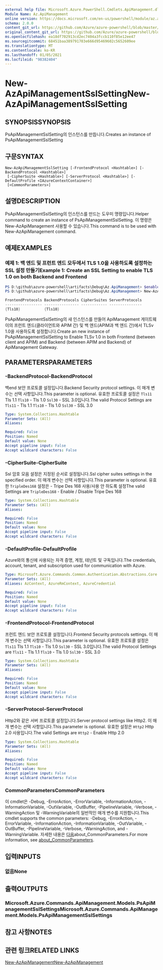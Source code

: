 ```yaml
---
external help file: Microsoft.Azure.PowerShell.Cmdlets.ApiManagement.dll-Help.xml
Module Name: Az.ApiManagement
online version: https://docs.microsoft.com/en-us/powershell/module/az.apimanagement/new-azapimanagementsslsetting
schema: 2.0.0
content_git_url: https://github.com/Azure/azure-powershell/blob/master/src/ApiManagement/ApiManagement/help/New-AzApiManagementSslSetting.md
original_content_git_url: https://github.com/Azure/azure-powershell/blob/master/src/ApiManagement/ApiManagement/help/New-AzApiManagementSslSetting.md
ms.openlocfilehash: ea18df702913cd2ec7404a3fccb110f85e12ee47
ms.sourcegitcommit: 68451baa389791703e666d95469602c5652609ee
ms.translationtype: MT
ms.contentlocale: ko-KR
ms.lasthandoff: 01/05/2021
ms.locfileid: "98382404"
---
```

# <span data-ttu-id="cdaba-101">New-AzApiManagementSslSetting</span><span class="sxs-lookup"><span data-stu-id="cdaba-101">New-AzApiManagementSslSetting</span></span>

## <span data-ttu-id="cdaba-102">SYNOPSIS</span><span class="sxs-lookup"><span data-stu-id="cdaba-102">SYNOPSIS</span></span>
<span data-ttu-id="cdaba-103">PsApiManagementSslSetting의 인스턴스를 만듭니다.</span><span class="sxs-lookup"><span data-stu-id="cdaba-103">Creates an instance of PsApiManagementSslSetting</span></span>

## <span data-ttu-id="cdaba-104">구문</span><span class="sxs-lookup"><span data-stu-id="cdaba-104">SYNTAX</span></span>

```
New-AzApiManagementSslSetting [-FrontendProtocol <Hashtable>] [-BackendProtocol <Hashtable>]
 [-CipherSuite <Hashtable>] [-ServerProtocol <Hashtable>] [-DefaultProfile <IAzureContextContainer>]
 [<CommonParameters>]
```

## <span data-ttu-id="cdaba-105">설명</span><span class="sxs-lookup"><span data-stu-id="cdaba-105">DESCRIPTION</span></span>
<span data-ttu-id="cdaba-106">PsApiManagementSslSetting의 인스턴스를 만드는 도우미 명령입니다.</span><span class="sxs-lookup"><span data-stu-id="cdaba-106">Helper command to create an instance of PsApiManagementSslSetting.</span></span>
<span data-ttu-id="cdaba-107">이 명령은 New-AzApiManagement 사용할 수 있습니다.</span><span class="sxs-lookup"><span data-stu-id="cdaba-107">This command is to be used with New-AzApiManagement command.</span></span>

## <span data-ttu-id="cdaba-108">예제</span><span class="sxs-lookup"><span data-stu-id="cdaba-108">EXAMPLES</span></span>

### <span data-ttu-id="cdaba-109">예제 1: 백 엔드 및 프런트 엔드 모두에서 TLS 1.0을 사용하도록 설정하는 SSL 설정 만들기</span><span class="sxs-lookup"><span data-stu-id="cdaba-109">Example 1: Create an SSL Setting to enable TLS 1.0 on both Backend and Frontend</span></span>
```powershell
PS D:\github\azure-powershell\artifacts\Debug\Az.ApiManagement> $enableTls=@{"Tls10" = "True"}
PS D:\github\azure-powershell\artifacts\Debug\Az.ApiManagement> New-AzApiManagementSslSetting -FrontendProtocol $enableTls -BackendProtocol $enableTls

FrontendProtocols BackendProtocols CipherSuites ServerProtocols
----------------- ---------------- ------------ ---------------
{Tls10}           {Tls10}
```

<span data-ttu-id="cdaba-110">PsApiManagementSslSetting의 새 인스턴스를 만들어 ApiManagement 게이트웨이의 프런트 엔드(클라이언트와 APIM 간) 및 백 엔드(APIM과 백 엔드 간)에서 TLSv 1.0을 사용하도록 설정합니다.</span><span class="sxs-lookup"><span data-stu-id="cdaba-110">Create an new instance of PsApiManagementSslSetting to Enable TLSv 1.0 in both Frontend (between client and APIM) and Backend (between APIM and Backend) of ApiManagement Gateway.</span></span>

## <span data-ttu-id="cdaba-111">PARAMETERS</span><span class="sxs-lookup"><span data-stu-id="cdaba-111">PARAMETERS</span></span>

### <span data-ttu-id="cdaba-112">-BackendProtocol</span><span class="sxs-lookup"><span data-stu-id="cdaba-112">-BackendProtocol</span></span>
<span data-ttu-id="cdaba-113">백end 보안 프로토콜 설정입니다.</span><span class="sxs-lookup"><span data-stu-id="cdaba-113">Backend Security protocol settings.</span></span> <span data-ttu-id="cdaba-114">이 매개 변수는 선택 사항입니다.</span><span class="sxs-lookup"><span data-stu-id="cdaba-114">This parameter is optional.</span></span>
<span data-ttu-id="cdaba-115">유효한 프로토콜 설정은 `Tls11` Tls 1.1 `Tls10` - Tls 1.0 `Ssl30` - SSL 3.0입니다.</span><span class="sxs-lookup"><span data-stu-id="cdaba-115">The valid Protocol Settings are `Tls11` - Tls 1.1 `Tls10` - Tls 1.0 `Ssl30` - SSL 3.0</span></span>

```yaml
Type: System.Collections.Hashtable
Parameter Sets: (All)
Aliases:

Required: False
Position: Named
Default value: None
Accept pipeline input: False
Accept wildcard characters: False
```

### <span data-ttu-id="cdaba-116">-CipherSuite</span><span class="sxs-lookup"><span data-stu-id="cdaba-116">-CipherSuite</span></span>
<span data-ttu-id="cdaba-117">Ssl 암호 모음 설정은 지정된 순서로 설정됩니다.</span><span class="sxs-lookup"><span data-stu-id="cdaba-117">Ssl cipher suites settings in the specified order.</span></span> <span data-ttu-id="cdaba-118">이 매개 변수는 선택 사항입니다.</span><span class="sxs-lookup"><span data-stu-id="cdaba-118">This parameter is optional.</span></span>
<span data-ttu-id="cdaba-119">유효한 `TripleDes168` 설정은 - Tripe Des 168 사용/사용 안 하도록 설정</span><span class="sxs-lookup"><span data-stu-id="cdaba-119">The valid Settings are `TripleDes168` - Enable / Disable Tripe Des 168</span></span>

```yaml
Type: System.Collections.Hashtable
Parameter Sets: (All)
Aliases:

Required: False
Position: Named
Default value: None
Accept pipeline input: False
Accept wildcard characters: False
```

### <span data-ttu-id="cdaba-120">-DefaultProfile</span><span class="sxs-lookup"><span data-stu-id="cdaba-120">-DefaultProfile</span></span>
<span data-ttu-id="cdaba-121">Azure와의 통신에 사용되는 자격 증명, 계정, 테넌트 및 구독입니다.</span><span class="sxs-lookup"><span data-stu-id="cdaba-121">The credentials, account, tenant, and subscription used for communication with Azure.</span></span>

```yaml
Type: Microsoft.Azure.Commands.Common.Authentication.Abstractions.Core.IAzureContextContainer
Parameter Sets: (All)
Aliases: AzContext, AzureRmContext, AzureCredential

Required: False
Position: Named
Default value: None
Accept pipeline input: False
Accept wildcard characters: False
```

### <span data-ttu-id="cdaba-122">-FrontendProtocol</span><span class="sxs-lookup"><span data-stu-id="cdaba-122">-FrontendProtocol</span></span>
<span data-ttu-id="cdaba-123">프런트 엔드 보안 프로토콜 설정입니다.</span><span class="sxs-lookup"><span data-stu-id="cdaba-123">Frontend Security protocols settings.</span></span> <span data-ttu-id="cdaba-124">이 매개 변수는 선택 사항입니다.</span><span class="sxs-lookup"><span data-stu-id="cdaba-124">This parameter is optional.</span></span>
<span data-ttu-id="cdaba-125">유효한 프로토콜 설정은 `Tls11` Tls 1.1 `Tls10` - Tls 1.0 `Ssl30` - SSL 3.0입니다.</span><span class="sxs-lookup"><span data-stu-id="cdaba-125">The valid Protocol Settings are `Tls11` - Tls 1.1 `Tls10` - Tls 1.0 `Ssl30` - SSL 3.0</span></span>


```yaml
Type: System.Collections.Hashtable
Parameter Sets: (All)
Aliases:

Required: False
Position: Named
Default value: None
Accept pipeline input: False
Accept wildcard characters: False
```

### <span data-ttu-id="cdaba-126">-ServerProtocol</span><span class="sxs-lookup"><span data-stu-id="cdaba-126">-ServerProtocol</span></span>
<span data-ttu-id="cdaba-127">Http2와 같은 서버 프로토콜 설정입니다.</span><span class="sxs-lookup"><span data-stu-id="cdaba-127">Server protocol settings like Http2.</span></span> <span data-ttu-id="cdaba-128">이 매개 변수는 선택 사항입니다.</span><span class="sxs-lookup"><span data-stu-id="cdaba-128">This parameter is optional.</span></span>
<span data-ttu-id="cdaba-129">유효한 설정은 `Http2` Http 2.0 사용입니다.</span><span class="sxs-lookup"><span data-stu-id="cdaba-129">The valid Settings are `Http2` - Enable Http 2.0</span></span>

```yaml
Type: System.Collections.Hashtable
Parameter Sets: (All)
Aliases:

Required: False
Position: Named
Default value: None
Accept pipeline input: False
Accept wildcard characters: False
```

### <span data-ttu-id="cdaba-130">CommonParameters</span><span class="sxs-lookup"><span data-stu-id="cdaba-130">CommonParameters</span></span>
<span data-ttu-id="cdaba-131">이 cmdlet은 -Debug, -ErrorAction, -ErrorVariable, -InformationAction, -InformationVariable, -OutVariable, -OutBuffer, -PipelineVariable, -Verbose, -WarningAction 및 -WarningVariable의 일반적인 매개 변수를 지원합니다.</span><span class="sxs-lookup"><span data-stu-id="cdaba-131">This cmdlet supports the common parameters: -Debug, -ErrorAction, -ErrorVariable, -InformationAction, -InformationVariable, -OutVariable, -OutBuffer, -PipelineVariable, -Verbose, -WarningAction, and -WarningVariable.</span></span> <span data-ttu-id="cdaba-132">자세한 내용은 [다음](http://go.microsoft.com/fwlink/?LinkID=113216)about_CommonParameters.</span><span class="sxs-lookup"><span data-stu-id="cdaba-132">For more information, see [about_CommonParameters](http://go.microsoft.com/fwlink/?LinkID=113216).</span></span>

## <span data-ttu-id="cdaba-133">입력</span><span class="sxs-lookup"><span data-stu-id="cdaba-133">INPUTS</span></span>

### <span data-ttu-id="cdaba-134">없음</span><span class="sxs-lookup"><span data-stu-id="cdaba-134">None</span></span>

## <span data-ttu-id="cdaba-135">출력</span><span class="sxs-lookup"><span data-stu-id="cdaba-135">OUTPUTS</span></span>

### <span data-ttu-id="cdaba-136">Microsoft.Azure.Commands.ApiManagement.Models.PsApiManagementSslSettings</span><span class="sxs-lookup"><span data-stu-id="cdaba-136">Microsoft.Azure.Commands.ApiManagement.Models.PsApiManagementSslSettings</span></span>

## <span data-ttu-id="cdaba-137">참고 사항</span><span class="sxs-lookup"><span data-stu-id="cdaba-137">NOTES</span></span>

## <span data-ttu-id="cdaba-138">관련 링크</span><span class="sxs-lookup"><span data-stu-id="cdaba-138">RELATED LINKS</span></span>

[<span data-ttu-id="cdaba-139">New-AzApiManagement</span><span class="sxs-lookup"><span data-stu-id="cdaba-139">New-AzApiManagement</span></span>](./New-AzApiManagement.md)


